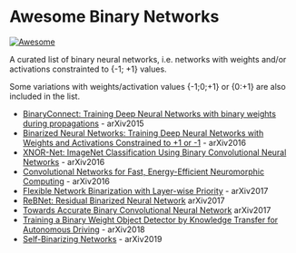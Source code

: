 # Awesome Binary Networks

[![Awesome](https://awesome.re/badge.svg)](https://awesome.re)

A curated list of binary neural networks, i.e. networks with weights and/or activations constrainted to {-1; +1} values.

Some variations with weights/activation values {-1;0;+1} or {0:+1} are also included in the list.

* [BinaryConnect: Training Deep Neural Networks with binary weights during propagations](https://arxiv.org/abs/1511.00363) - arXiv2015
* [Binarized Neural Networks: Training Deep Neural Networks with Weights and Activations Constrained to +1 or -1](https://arxiv.org/abs/1602.02830) - arXiv2016
* [XNOR-Net: ImageNet Classification Using Binary Convolutional Neural Networks](https://arxiv.org/abs/1603.05279) - arXiv2016
* [Convolutional Networks for Fast, Energy-Efficient Neuromorphic Computing](https://arxiv.org/abs/1603.08270) - arXiv2016
* [Flexible Network Binarization with Layer-wise Priority](https://arxiv.org/abs/1709.04344) - arXiv2017
* [ReBNet: Residual Binarized Neural Network](https://arxiv.org/abs/1711.01243) arXiv2017
* [Towards Accurate Binary Convolutional Neural Network](https://arxiv.org/abs/1711.11294) arXiv2017
* [Training a Binary Weight Object Detector by Knowledge Transfer for Autonomous Driving](https://arxiv.org/abs/1804.06332) - arXiv2018
* [Self-Binarizing Networks](https://arxiv.org/abs/1902.00730) - arXiv2019
